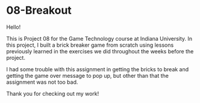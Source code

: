 # 08-Breakout
Hello!

This is Project 08 for the Game Technology course at Indiana University.  In this project, I built a brick breaker game from scratch using lessons previously learned in the exercises we did throughout the weeks before the project.

I had some trouble with this assignment in getting the bricks to break and getting the game over message to pop up, but other than that the assignment was not too bad.

Thank you for checking out my work!
